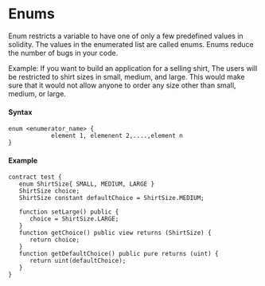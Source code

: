 # Enums

Enum restricts a variable to have one of only a few predefined values in solidity. The values in the enumerated list are called enums.
Enums reduce the number of bugs in your code.

Example:
If you want to build an application for a selling shirt, The users will be restricted to shirt sizes in small, medium, and large. This would make sure that it would not allow anyone to order any size other than small, medium, or large.

#### Syntax
```
enum <enumerator_name> { 
            element 1, elemenent 2,....,element n
}
```

#### Example
```
contract test {
   enum ShirtSize{ SMALL, MEDIUM, LARGE }
   ShirtSize choice;
   ShirtSize constant defaultChoice = ShirtSize.MEDIUM;

   function setLarge() public {
      choice = ShirtSize.LARGE;
   }
   function getChoice() public view returns (ShirtSize) {
      return choice;
   }
   function getDefaultChoice() public pure returns (uint) {
      return uint(defaultChoice);
   }
}
```